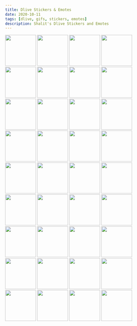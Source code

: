 ```yaml
---
title: Dlive Stickers & Emotes
date: 2020-10-11
tags: [dlive, gifs, stickers, emotes]
description: Shalit's Dlive Stickers and Emotes
---
```

<img src="https://archive.org/download/shalit_archive/Shalit/Photos/Dlive/45d24932500578c_319368.png" width="100px">
<img src="https://archive.org/download/shalit_archive/Shalit/Photos/Dlive/45d3b804800578c_288288.png" width="100px">
<img src="https://archive.org/download/shalit_archive/Shalit/Photos/Dlive/45d3b832b008aab_288288.png" width="100px">
<img src="https://archive.org/download/shalit_archive/Shalit/Photos/Dlive/auti.gif" width="100px">
<img src="https://archive.org/download/shalit_archive/Shalit/Photos/Dlive/avi.png" width="100px">
<img src="https://archive.org/download/shalit_archive/Shalit/Photos/Dlive/baby.png" width="100px">
<img src="https://archive.org/download/shalit_archive/Shalit/Photos/Dlive/banthisman.png" width="100px">
<img src="https://archive.org/download/shalit_archive/Shalit/Photos/Dlive/clap.gif" width="100px">
<img src="https://archive.org/download/shalit_archive/Shalit/Photos/Dlive/cozybunny.png" width="100px">
<img src="https://archive.org/download/shalit_archive/Shalit/Photos/Dlive/curethisman.jpg" width="100px">
<img src="https://archive.org/download/shalit_archive/Shalit/Photos/Dlive/dazedsmile.gif" width="100px">
<img src="https://archive.org/download/shalit_archive/Shalit/Photos/Dlive/doubt.png" width="100px">
<img src="https://archive.org/download/shalit_archive/Shalit/Photos/Dlive/eyebrows.png" width="100px">
<img src="https://archive.org/download/shalit_archive/Shalit/Photos/Dlive/finger.png" width="100px">
<img src="https://archive.org/download/shalit_archive/Shalit/Photos/Dlive/israelflag.gif" width="100px">
<img src="https://archive.org/download/shalit_archive/Shalit/Photos/Dlive/letsgo.gif" width="100px">
<img src="https://archive.org/download/shalit_archive/Shalit/Photos/Dlive/miniondance.gif" width="100px">
<img src="https://archive.org/download/shalit_archive/Shalit/Photos/Dlive/moneyonline.png" width="100px">
<img src="https://archive.org/download/shalit_archive/Shalit/Photos/Dlive/monke_pushups.gif" width="100px">
<img src="https://archive.org/download/shalit_archive/Shalit/Photos/Dlive/o7.png" width="100px">
<img src="https://archive.org/download/shalit_archive/Shalit/Photos/Dlive/pantherden.png" width="100px">
<img src="https://archive.org/download/shalit_archive/Shalit/Photos/Dlive/paypig.png" width="100px">
<img src="https://archive.org/download/shalit_archive/Shalit/Photos/Dlive/retard.gif" width="100px">
<img src="https://archive.org/download/shalit_archive/Shalit/Photos/Dlive/shalitghini.png" width="100px">
<img src="https://archive.org/download/shalit_archive/Shalit/Photos/Dlive/shalitjet.png" width="100px">
<img src="https://archive.org/download/shalit_archive/Shalit/Photos/Dlive/shalitpac.gif" width="100px">
<img src="https://archive.org/download/shalit_archive/Shalit/Photos/Dlive/snn.png" width="100px">
<img src="https://archive.org/download/shalit_archive/Shalit/Photos/Dlive/vr.png" width="100px">
<img src="https://archive.org/download/shalit_archive/Shalit/Photos/Dlive/yell.png" width="100px">
<img src="https://archive.org/download/shalit_archive/Shalit/Photos/Dlive/yell1.png" width="100px">
<img src="https://archive.org/download/shalit_archive/Shalit/Photos/Dlive/yellbaby.png" width="100px">
<img src="https://archive.org/download/shalit_archive/Shalit/Photos/Dlive/yellcoolman.png" width="100px">
<img src="https://archive.org/download/shalit_archive/Shalit/Photos/Dlive/yellneener.png" width="100px">
<img src="https://archive.org/download/shalit_archive/Shalit/Photos/Dlive/yello7.png" width="100px">
<img src="https://archive.org/download/shalit_archive/Shalit/Photos/Dlive/yellthink.png" width="100px">
<img src="https://archive.org/download/shalit_archive/Shalit/Photos/Dlive/yellyeesh.png" width="100px">
